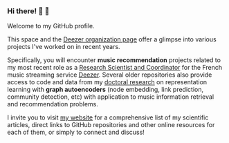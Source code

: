 ### Hi there! 👋 🎵

Welcome to my GitHub profile. 

This space and the [Deezer organization page](https://github.com/deezer) offer a glimpse into various projects I've worked on in recent years.

Specifically, you will encounter **music recommendation** projects related to my most recent role as a [Research Scientist and Coordinator](https://www.linkedin.com/in/guillaumesalhagalvan/) for the French music streaming service [Deezer](https://www.deezer.com/). Several older repositories also provide access to code and data from my [doctoral research](https://guillaumesalhagalvan.com/doc/phdthesis_gsalhagalvan.pdf) on representation learning with **graph autoencoders** (node embedding, link prediction, community detection, etc) with application to music information retrieval and recommendation problems.

I invite you to visit [my website](https://guillaumesalhagalvan.com/) for a comprehensive list of my scientific articles, direct links to GitHub repositories and other online resources for each of them, or simply to connect and discuss!
